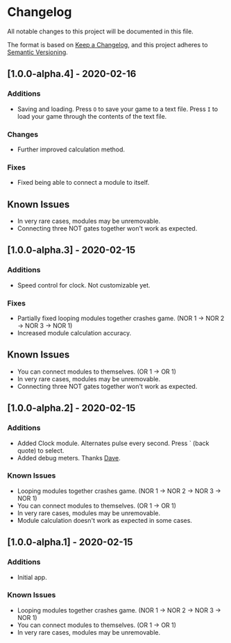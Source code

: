 # Changelog
All notable changes to this project will be documented in this file.

The format is based on [Keep a Changelog](https://keepachangelog.com/en/1.0.0/),
and this project adheres to [Semantic Versioning](https://semver.org/spec/v2.0.0.html).

## [1.0.0-alpha.4] - 2020-02-16
### Additions
- Saving and loading. Press `O` to save your game to a text file. Press `I` to load your game through the contents of the text file.

### Changes
- Further improved calculation method.

### Fixes
- Fixed being able to connect a module to itself.

## Known Issues
- In very rare cases, modules may be unremovable.
- Connecting three NOT gates together won't work as expected.

## [1.0.0-alpha.3] - 2020-02-15
### Additions
- Speed control for clock. Not customizable yet.

### Fixes
- Partially fixed looping modules together crashes game. (NOR 1 -> NOR 2 -> NOR 3 -> NOR 1)
- Increased module calculation accuracy.

## Known Issues
- You can connect modules to themselves. (OR 1 -> OR 1)
- In very rare cases, modules may be unremovable.
- Connecting three NOT gates together won't work as expected. 

## [1.0.0-alpha.2] - 2020-02-15
### Additions
- Added Clock module. Alternates pulse every second. Press ` (back quote) to select.
- Added debug meters. Thanks [Dave](https://github.com/imdaveead).

### Known Issues
- Looping modules together crashes game. (NOR 1 -> NOR 2 -> NOR 3 -> NOR 1)
- You can connect modules to themselves. (OR 1 -> OR 1)
- In very rare cases, modules may be unremovable.
- Module calculation doesn't work as expected in some cases.

## [1.0.0-alpha.1] - 2020-02-15
### Additions
- Initial app.

### Known Issues
- Looping modules together crashes game. (NOR 1 -> NOR 2 -> NOR 3 -> NOR 1)
- You can connect modules to themselves. (OR 1 -> OR 1)
- In very rare cases, modules may be unremovable.
